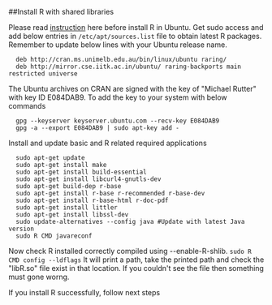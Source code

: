 ##Install R with shared libraries

Please read [instruction](http://cran.r-project.org/bin/linux/ubuntu/README) here before install R in Ubuntu. 
Get sudo access and add below entries in ```/etc/apt/sources.list``` file to obtain latest R packages. Remember to update below lines with your Ubuntu release name. 

```
  deb http://cran.ms.unimelb.edu.au/bin/linux/ubuntu raring/
  deb http://mirror.cse.iitk.ac.in/ubuntu/ raring-backports main restricted universe
```
The Ubuntu archives on CRAN are signed with the key of "Michael Rutter" with key ID E084DAB9.  To add the key to your
system with below commands
```
  gpg --keyserver keyserver.ubuntu.com --recv-key E084DAB9
  gpg -a --export E084DAB9 | sudo apt-key add -
```
Install and update basic and R related required applications 
```
  sudo apt-get update
  sudo apt-get install make
  sudo apt-get install build-essential
  sudo apt-get install libcurl4-gnutls-dev
  sudo apt-get build-dep r-base
  sudo apt-get install r-base r-recommended r-base-dev
  sudo apt-get install r-base-html r-doc-pdf
  sudo apt-get install littler
  sudo apt-get install libssl-dev
  sudo update-alternatives --config java #Update with latest Java version
  sudo R CMD javareconf
```
Now check R installed correctly compiled using --enable-R-shlib. ```sudo R CMD config --ldflags``` It will print a path, take the printed path and check the "libR.so" file exist in that location. If you couldn't see the file then something must gone worng.

If you install R successfully, follow next steps



